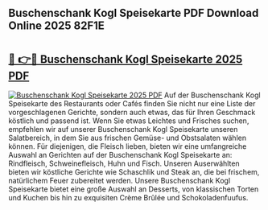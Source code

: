 ## Buschenschank Kogl Speisekarte PDF Download Online 2025 82F1E

# <h2><a href="http://gceb0i.nevu.top/?p=Buschenschank+Kogl+Speisekarte">🔗 👉🔴 Buschenschank Kogl Speisekarte 2025 PDF</a></h2>

[![Buschenschank Kogl Speisekarte 2025 PDF](https://i.imgur.com/dBaPXMq.png)](http://gceb0i.nevu.top/?p=Buschenschank+Kogl+Speisekarte)
Auf der Buschenschank Kogl Speisekarte des Restaurants oder Cafés finden Sie nicht nur eine Liste der vorgeschlagenen Gerichte, sondern auch etwas, das für Ihren Geschmack köstlich und passend ist. Wenn Sie etwas Leichtes und Frisches suchen, empfehlen wir auf unserer Buschenschank Kogl Speisekarte unseren Salatbereich, in dem Sie aus frischen Gemüse- und Obstsalaten wählen können. Für diejenigen, die Fleisch lieben, bieten wir eine umfangreiche Auswahl an Gerichten auf der Buschenschank Kogl Speisekarte an: Rindfleisch, Schweinefleisch, Huhn und Fisch. Unseren Auserwählten bieten wir köstliche Gerichte wie Schaschlik und Steak an, die bei frischem, natürlichem Feuer zubereitet werden. Unsere Buschenschank Kogl Speisekarte bietet eine große Auswahl an Desserts, von klassischen Torten und Kuchen bis hin zu exquisiten Crème Brûlée und Schokoladenfuufus.

